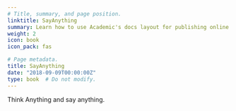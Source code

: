 ```yaml
---
# Title, summary, and page position.
linktitle: SayAnything
summary: Learn how to use Academic's docs layout for publishing online courses, software documentation, and tutorials.
weight: 2
icon: book
icon_pack: fas

# Page metadata.
title: SayAnything
date: "2018-09-09T00:00:00Z"
type: book  # Do not modify.
---
```


Think Anything and say anything.
